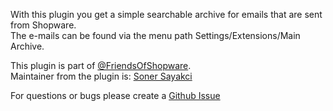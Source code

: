 With this plugin you get a simple searchable archive for emails that are sent from Shopware.  
The e-mails can be found via the menu path Settings/Extensions/Main Archive.

This plugin is part of [@FriendsOfShopware](https://store.shopware.com/en/friends-of-shopware.html).  
Maintainer from the plugin is: [Soner Sayakci](https://github.com/shyim)

For questions or bugs please create a [Github Issue](https://github.com/FriendsOfShopware/FroshPlatformMailArchive/issues/new)
